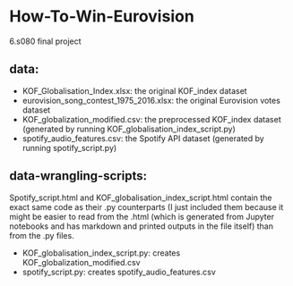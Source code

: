 # How-To-Win-Eurovision
6.s080 final project

## data:
- KOF_Globalisation_Index.xlsx: the original KOF_index dataset
- eurovision_song_contest_1975_2016.xlsx: the original Eurovision votes dataset
- KOF_globalization_modified.csv: the preprocessed KOF_index dataset (generated by running KOF_globalisation_index_script.py)
- spotify_audio_features.csv: the Spotify API dataset (generated by running spotify_script.py)

## data-wrangling-scripts:
Spotify_script.html and KOF_globalisation_index_script.html contain the exact same code as their .py counterparts (I just included them because it might be easier to read from the .html (which is generated from Jupyter notebooks and has markdown and printed outputs in the file itself) than from the .py files.
- KOF_globalisation_index_script.py: creates KOF_globalization_modified.csv
- spotify_script.py: creates spotify_audio_features.csv
